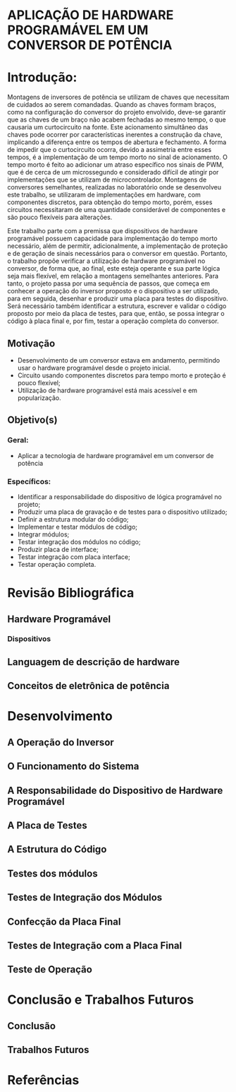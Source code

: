 # **APLICAÇÃO DE HARDWARE PROGRAMÁVEL EM UM CONVERSOR DE POTÊNCIA**

# Introdução:
Montagens de inversores de potência se utilizam de chaves que necessitam de cuidados ao serem comandadas. Quando as chaves formam braços, como na configuração do conversor do projeto envolvido, deve-se garantir que as chaves de um braço não acabem fechadas ao mesmo tempo, o que causaria um curtocircuito na fonte. Este acionamento simultâneo das chaves pode ocorrer por características inerentes a construção da chave, implicando a diferença entre os tempos de abertura e fechamento. A forma de impedir que o curtocircuito ocorra, devido a assimetria entre esses tempos, é a implementação de um tempo morto no sinal de acionamento. O tempo morto é feito ao adicionar um atraso específico nos sinais de PWM, que é de cerca de um microssegundo e considerado difícil de atingir por implementações que se utilizam de microcontrolador. Montagens de conversores semelhantes, realizadas no laboratório onde se desenvolveu este trabalho, se utilizaram de implementações em hardware, com componentes discretos, para obtenção do tempo morto, porém, esses circuitos necessitaram de uma quantidade considerável de componentes e são pouco flexíveis para alterações. 

Este trabalho parte com a premissa que dispositivos de hardware programável possuem capacidade para implementação do tempo morto necessário, além de permitir, adicionalmente, a implementação de proteção e de geração de sinais necessários para o conversor em questão. Portanto, o trabalho propõe verificar a utilização de hardware programável no conversor, de forma que, ao final, este esteja operante e sua parte lógica seja mais flexível, em relação a montagens semelhantes anteriores. Para tanto, o projeto passa por uma sequência de passos, que começa em conhecer a operação do inversor proposto e o dispositivo a ser utilizado, para em seguida, desenhar e produzir uma placa para testes do dispositivo. Será necessário também identificar a estrutura, escrever e validar o código proposto por meio da placa de testes, para que, então, se possa integrar o código à placa final e, por fim, testar a operação completa do conversor. 

## Motivação
- Desenvolvimento de um conversor estava em andamento, permitindo usar o hardware programável desde o projeto inicial.
- Circuito usando componentes discretos para tempo morto e proteção é pouco flexível;
- Utilização de hardware programável está mais acessível e em popularização.

## Objetivo(s)
### Geral:
- Aplicar a tecnologia de hardware programável em um conversor de potência

### Específicos:
 - Identificar a responsabilidade do dispositivo de lógica programável no projeto;
 - Produzir uma placa de gravação e de testes para o dispositivo utilizado;
 - Definir a estrutura modular do código;  
 - Implementar e testar módulos de código;
 - Integrar módulos;
 - Testar integração dos módulos no código;
 - Produzir placa de interface;
 - Testar integração com placa interface;
 - Testar operação completa.




# Revisão Bibliográfica
## Hardware Programável
### Dispositivos
## Languagem de descrição de hardware
## Conceitos de eletrônica de potência

# Desenvolvimento
## A Operação do Inversor
## O Funcionamento do Sistema
## A Responsabilidade do Dispositivo de Hardware Programável
## A Placa de Testes
## A Estrutura do Código
## Testes dos módulos
## Testes de Integração dos Módulos
## Confecção da Placa Final
## Testes de Integração com a Placa Final
## Teste de Operação

# Conclusão e Trabalhos Futuros
## Conclusão

## Trabalhos Futuros

# Referências

<!-- -->
